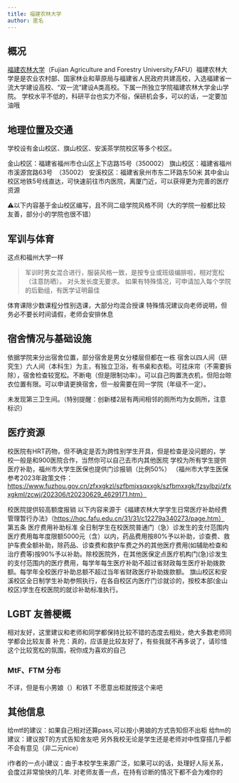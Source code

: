 ```yaml
---
title: 福建农林大学
author: 匿名
---
```


## 概况

[福建农林大学]((https://www.fafu.edu.cn/))（Fujian Agriculture and Forestry University,FAFU）福建农林大学是是农业农村部、国家林业和草原局与福建省人民政府共建高校，入选福建省一流大学建设高校、“双一流”建设A类高校。下属一所独立学院福建农林大学金山学院。
学校水平不低的，科研平台也实力不俗，保研机会多，可以的话，一定要加油哦

## 地理位置及交通

学校设有金山校区、旗山校区、安溪茶学院校区等多个校区。

金山校区：福建省福州市仓山区上下店路15号（350002）
旗山校区：福建省福州市溪源宫路63号 （35002）
安溪校区：福建省泉州市东二环路东50米
其中金山校区地铁5号线直达，可快速前往市内医院，离厦门近，可以获得更为完善的医疗资源

⚠️以下内容基于金山校区编写，且不同二级学院风格不同（大的学院一般都比较友善，部分小的学院也很不错）

## 军训与体育
这点和福州大学一样
> 军训时男女混合进行，服装风格一致，是按专业或班级编排啦，相对宽松（注意防晒）。
对头发长度无要求。
如果有特殊情况，可申请加入每个学院的后勤组，有医学证明最佳

体育课除少数课程分性别选课，大部分均混合授课
特殊情况建议向老师说明，但务必不要长时间请假，老师会安排休息

## 宿舍情况与基础设施

依据学院来分出宿舍位置，部分宿舍是男女分楼层但都在一栋
宿舍以四人间（研究生）六人间（本科生）为主，有独立卫浴，有书桌和衣柜。可挂床帘（不需要拆除），宿舍检查较宽松。不断电（但是限制功率）。可以自己购置洗衣机，但阳台晾衣位置有限。可以申请更换宿舍，但一般需要在同一学院（年级不一定）。

未发现第三卫生间。（特别提醒：创新楼2层有两间相邻的厕所均为女厕所，注意标识）

## 医疗资源
校医院有HRT药物，但不确定是否为跨性别学生开具，但是检查是没问题的，学校一般是和900医院合作，当然你可以自己去市内其他医院
学校为所有学生提供医疗补助，福州市大学生医保也提供门诊报销（比例50%）
（福州市大学生医保参考2023年政策文件：https://www.fuzhou.gov.cn/zfxxgkzl/szfbmjxsqxxgk/szfbmxxgk/fzsylbzj/zfxxgkml/zcwj/202306/t20230629_4629171.htm）

校医院提供较高额度报销
以下内容来源于《福建农林大学学生日常医疗补助经费管理暂行办法》（https://hqc.fafu.edu.cn/31/31/c12279a340273/page.htm）
第五条  医疗费用补助标准
        全日制学生在校医院普通门（急）诊发生的支付范围内医疗费用每年度限额5000元（含）以内，药品费用按80%予以补助，诊查费、救护车费全额补助，除药品、诊查费和救护车费之外的其他医疗费用(如辅助检查和治疗费等)按90%予以补助。除校医院外，在其他医保定点医疗机构门(急)诊发生的支付范围内的医疗费用，每学年每生医疗补助不超过省财政每生医疗补助拨款额。每学年全校医疗补助总额不超过当年省财政医疗补助拨款额。
        旗山校区和安溪校区全日制学生补助参照执行，在各自校区内医疗门诊就诊的，按校本部(金山校区)学生在校医院的就诊补助标准执行。

## LGBT 友善梗概

相对友好，这里建议和老师和同学都保持比较不错的态度去相处，绝大多数老师同学都会比较友善
补充：真的，应该是比较友好了，有些我就不再多说了，请珍惜这个比较宽松的氛围，祝你成为喜欢的自己

### MtF、FTM 分布
不详，但是有小男娘（）和铁T
不愿意出柜就按这个来吧

## 其他信息
给mtf的建议：如果自己相对还算pass,可以按小男娘的方式告知但不出柜
给ftm的建议：建议按T的方式告知舍友吧
另外我校无论是学生还是老师对中性穿搭几乎都不会有意见（非二元nice）

ℹ️作者的一点小建议：由于本校学生来源广泛，如果可以的话，处理好人际关系，会度过非常愉快的几年.
对老师友善一点，在持有诊断的情况下都不会为难你的

